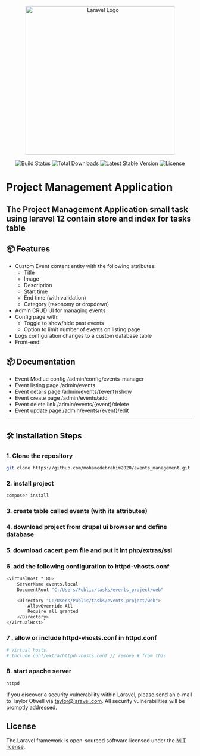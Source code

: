 <p align="center"><a href="https://laravel.com" target="_blank"><img src="https://raw.githubusercontent.com/laravel/art/master/logo-lockup/5%20SVG/2%20CMYK/1%20Full%20Color/laravel-logolockup-cmyk-red.svg" width="400" alt="Laravel Logo"></a></p>

<p align="center">
<a href="https://github.com/laravel/framework/actions"><img src="https://github.com/laravel/framework/workflows/tests/badge.svg" alt="Build Status"></a>
<a href="https://packagist.org/packages/laravel/framework"><img src="https://img.shields.io/packagist/dt/laravel/framework" alt="Total Downloads"></a>
<a href="https://packagist.org/packages/laravel/framework"><img src="https://img.shields.io/packagist/v/laravel/framework" alt="Latest Stable Version"></a>
<a href="https://packagist.org/packages/laravel/framework"><img src="https://img.shields.io/packagist/l/laravel/framework" alt="License"></a>
</p>

# Project Management Application

The **Project Management Application** small task using laravel 12 contain store and index for tasks table
---

## 📦 Features

- Custom Event content entity with the following attributes:
  - Title
  - Image
  - Description
  - Start time
  - End time (with validation)
  - Category (taxonomy or dropdown)
- Admin CRUD UI for managing events
- Config page with:
  - Toggle to show/hide past events
  - Option to limit number of events on listing page
- Logs configuration changes to a custom database table
- Front-end:

## 📦 Documentation
  - Event Modlue config /admin/config/events-manager
  - Event listing page /admin/events
  - Event details page /admin/events/{event}/show
  - Event create page /admin/events/add
  - Event delete link /admin/events/{event}/delete
  - Event update page /admin/events/{event}/edit

---

## 🛠 Installation Steps

### 1. Clone the repository
```bash
git clone https://github.com/mohamedebrahim2020/events_management.git
```

### 2. install project
```bash
composer install
```
### 3. create table called events (with its attributes)

### 4. download project from drupal ui browser and define database

### 5. download cacert.pem file and put it int php/extras/ssl

### 6. add the following configuration to httpd-vhosts.conf
```bash
<VirtualHost *:80>
    ServerName events.local
    DocumentRoot "C:/Users/Public/tasks/events_project/web"

    <Directory "C:/Users/Public/tasks/events_project/web">
        AllowOverride All
        Require all granted
    </Directory>
</VirtualHost>
```
### 7 . allow or include httpd-vhosts.conf in httpd.conf
```bash
# Virtual hosts
# Include conf/extra/httpd-vhosts.conf // remove # from this
```

### 8. start apache server 
```bash
httpd
```

If you discover a security vulnerability within Laravel, please send an e-mail to Taylor Otwell via [taylor@laravel.com](mailto:taylor@laravel.com). All security vulnerabilities will be promptly addressed.

## License

The Laravel framework is open-sourced software licensed under the [MIT license](https://opensource.org/licenses/MIT).
